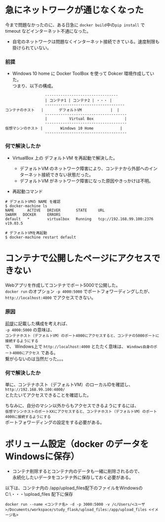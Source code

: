 # 急にネットワークが通じなくなった
今まで問題なかったのに、ある日急に ``docker build``中の``pip install`` で timeout などインターネット不通になった。  
+ 自宅のネットワークは問題なくインターネット接続できている。速度制限も掛けられていない。

### 前提
+ Windows 10 home に Docker ToolBox を使って Dokcer 環境作成していた。  
つまり、以下の構成。

```
                  ---------------------------------
                  | コンテナ1 | コンテナ2 | ・・・ |
                  ------------------------------------
コンテナのホスト   |       デフォルトVM             |  |
                  -------------------------------------
                  |          Virtual Box              |
                  -------------------------------------
仮想マシンのホスト |        Windows 10 Home            |
                  -------------------------------------
```

### 何で解決したか
+ VirtualBox 上の デフォルトVM を再起動で解決した。
    - デフォルトVM のネットワーク障害により、コンテナから外部へのインターネット接続できない状態だった。
    - デフォルトVM がネットワーク障害になった原因やきっかけは不明。

+ 再起動コマンド

```
# デフォルトVMの NAME を確認
$ docker-machine ls
NAME      ACTIVE   DRIVER       STATE     URL                         SWARM   DOCKER     ERRORS
default   *        virtualbox   Running   tcp://192.168.99.100:2376           v19.03.5

# デフォルトVMを再起動
$ docker-machine restart default
```

# コンテナで公開したページにアクセスできない
Webアプリを作成してコンテナでポート5000で公開した。  
``docker run`` のオプション ``-p 4000:5000`` でポートフォワーディングしたが、  
``http://localhost:4000`` でアクセスできない。  

### 原因
[前提]()に記載した構成を考えれば、  
``-p 4000:5000`` の意味は、  
``コンテナホスト（デフォルトVM）のポート4000にアクセスすると、コンテナの5000ポートに接続するようにする``  
で、
Windows上で ``http://localhost:4000`` とたたく意味は、 ``Windows自身のポート4000にアクセス`` である。  
繋がらないのは当然だった。。。

### 何で解決したか
単に、コンテナホスト（デフォルトVM）のローカルIDを確認し、  
``http://192.168.99.100:4000/``  
とたたいてアクセスできることを確認した。  
  
ちなみに、自分のマシン以外からもアクセスできるようにするには、  
``仮想マシンホストのポートXXにアクセスすると、コンテナホスト（デフォルトVM）のポート4000に接続するようにする``  
ポートフォワーディングの設定をする必要がある。 

# ボリューム設定（docker のデータをWindowsに保存）
+ コンテナ削除するとコンテナ内のデータも一緒に削除されるので、  
永続化したいデータをコンテナ外に保存しておく必要がある。  
  
以下は、コンテナ内の /app/upload_files配下のファイルをWindowsの C:\\・・・\\upload_files 配下に保存

```
docker run --name <コンテナ名> -d -p 3000:5000 -v /c/Users/<ユーザ>/Documents/workspace/study_flask/upload_files:/app/upload_files <イメージ名>
```

